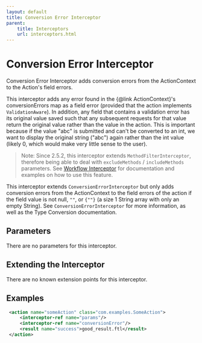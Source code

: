 ```yaml
---
layout: default
title: Conversion Error Interceptor
parent:
    title: Interceptors
    url: interceptors.html
---
```


# Conversion Error Interceptor

Conversion Error Interceptor adds conversion errors from the ActionContext to the Action's field errors.

This interceptor adds any error found in the {@link ActionContext}'s conversionErrors map as a field error (provided that 
the action implements `ValidationAware`). In addition, any field that contains a validation error has its original value 
saved such that any subsequent requests for that value return the original value rather than the value in the action. 
This is important because if the value "abc" is submitted and can't be converted to an int, we want to display the original 
string ("abc") again rather than the int value (likely 0, which would make very little sense to the user).
 
> Note: Since 2.5.2, this interceptor extends `MethodFilterInterceptor`, therefore being able to deal with `excludeMethods` 
> / `includeMethods` parameters. See [Workflow Interceptor](default-workflow-interceptor.html) for documentation and 
> examples on how to use this feature.

This interceptor extends `ConversionErrorInterceptor` but only adds conversion errors from the ActionContext to the field 
errors of the action if the field value is not null, `""`, or `{""}` (a size 1 String array with only an empty String). 
See `ConversionErrorInterceptor` for more information, as well as the Type Conversion documentation.

## Parameters

There are no parameters for this interceptor.

## Extending the Interceptor

There are no known extension points for this interceptor.

## Examples

```xml
 <action name="someAction" class="com.examples.SomeAction">
     <interceptor-ref name="params"/>
     <interceptor-ref name="conversionError"/>
     <result name="success">good_result.ftl</result>
 </action>
```
